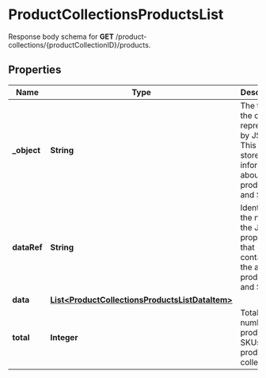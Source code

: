 

# ProductCollectionsProductsList

Response body schema for **GET** /product-collections/{productCollectionID}/products.

## Properties

| Name | Type | Description |
|------------ | ------------- | ------------- |
|**_object** | **String** | The type of the object represented by JSON. This object stores information about products and SKUs. |
|**dataRef** | **String** | Identifies the name of the JSON property that contains the array of products and SKUs. |
|**data** | [**List&lt;ProductCollectionsProductsListDataItem&gt;**](ProductCollectionsProductsListDataItem.md) |  |
|**total** | **Integer** | Total number of products &amp; SKUs in the product collection. |



